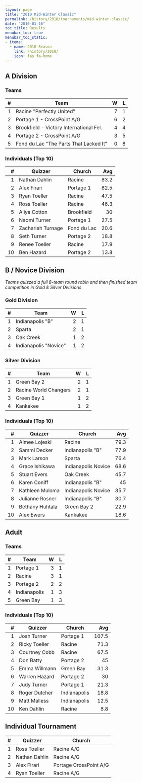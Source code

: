 ```yaml
---
layout: page
title: "2010 Mid-Winter Classic"
permalink: /history/2010/tournaments/mid-winter-classic/
date: "2010-01-16"
toc_title: Results
menubar_toc: true
menubar_toc_static:
- items:
  - name: 2010 Season
    link: /history/2010/
    icon: fas fa-home
---
```


## A Division

### Teams

|    # | Team                                    |    W |    L |
| ---: | --------------------------------------- | ---: | ---: |
|    1 | Racine "Perfectly United"               |    7 |    1 |
|    2 | Portage 1 - CrossPoint A/G              |    6 |    2 |
|    3 | Brookfield - Victory International Fel. |    4 |    4 |
|    4 | Portage 2 - CrossPoint A/G              |    3 |    5 |
|    5 | Fond du Lac "The Parts That Lacked It"  |    0 |    8 |

### Individuals (Top 10)

|    # | Quizzer           | Church      |  Avg |
| ---: | ----------------- | ----------- | ---: |
|    1 | Nathan Dahlin     | Racine      | 83.2 |
|    2 | Alex Firari       | Portage 1   | 82.5 |
|    3 | Ryan Toeller      | Racine      | 47.5 |
|    4 | Ross Toeller      | Racine      | 46.3 |
|    5 | Aliya Cotton      | Brookfield  |   30 |
|    6 | Naomi Turner      | Portage 1   | 27.5 |
|    7 | Zachariah Turnage | Fond du Lac | 20.6 |
|    8 | Seth Turner       | Portage 2   | 18.8 |
|    9 | Renee Toeller     | Racine      | 17.9 |
|   10 | Ben Hazard        | Portage 2   | 13.8 |

## B / Novice Division

*Teams quizzed a full 8-team round robin and then finished team competition in Gold & Silver Divisions*

### Gold Division

|    # | Team                  |    W |    L |
| ---: | --------------------- | ---: | ---: |
|    1 | Indianapolis "B"      |    2 |    1 |
|    2 | Sparta                |    2 |    1 |
|    3 | Oak Creek             |    1 |    2 |
|    4 | Indianapolis "Novice" |    1 |    2 |

### Silver Division

|    # | Team                  |    W |    L |
| ---: | --------------------- | ---: | ---: |
|    1 | Green Bay 2           |    2 |    1 |
|    2 | Racine World Changers |    2 |    1 |
|    3 | Green Bay 1           |    1 |    2 |
|    4 | Kankakee              |    1 |    2 |

### Individuals (Top 10)

|    # | Quizzer         | Church              |  Avg |
| ---: | --------------- | ------------------- | ---: |
|    1 | Aimee Lojeski   | Racine              | 79.3 |
|    2 | Sammi Decker    | Indianapolis "B"    | 77.9 |
|    3 | Mark Larson     | Sparta              | 76.4 |
|    4 | Grace Ishikawa  | Indianapolis Novice | 68.6 |
|    5 | Stuart Evers    | Oak Creek           | 45.7 |
|    6 | Karen Coniff    | Indianapolis "B"    |   45 |
|    7 | Kathleen Muloma | Indianapolis Novice | 35.7 |
|    8 | Julianne Rosner | Indianapolis "B"    | 30.7 |
|    9 | Bethany Huhtala | Green Bay 2         | 22.9 |
|   10 | Alex Ewers      | Kankakee            | 18.6 |

## Adult

### Teams

|    # | Team         |    W |    L |
| ---: | ------------ | ---: | ---: |
|    1 | Portage 1    |    3 |    1 |
|    2 | Racine       |    3 |    1 |
|    3 | Portage 2    |    2 |    2 |
|    4 | Indianapolis |    1 |    3 |
|    5 | Green Bay    |    1 |    3 |

### Individuals (Top 10)

|    # | Quizzer       | Church       |   Avg |
| ---: | ------------- | ------------ | ----: |
|    1 | Josh Turner   | Portage 1    | 107.5 |
|    2 | Ricky Toeller | Racine       |  71.3 |
|    3 | Courtney Cobb | Racine       |  67.5 |
|    4 | Don Batty     | Portage 2    |    45 |
|    5 | Emma Willmann | Green Bay    |  31.3 |
|    6 | Warren Hazard | Portage 2    |    30 |
|    7 | Judy Turner   | Portage 1    |  21.3 |
|    8 | Roger Dutcher | Indianapolis |  18.8 |
|    9 | Matt Malless  | Indianapolis |  12.5 |
|   10 | Ken Dahlin    | Racine       |   8.8 |

## Individual Tournament

|    # | Quizzer       | Church                 |
| ---: | ------------- | ---------------------- |
|    1 | Ross Toeller  | Racine A/G             |
|    2 | Nathan Dahlin | Racine A/G             |
|    3 | Alex Firari   | Portage CrossPoint A/G |
|    4 | Ryan Toeller  | Racine A/G             |
